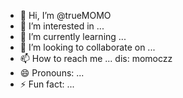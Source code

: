 - 👋 Hi, I’m @trueMOMO
- 👀 I’m interested in ...
- 🌱 I’m currently learning ...
- 💞️ I’m looking to collaborate on ...
- 📫 How to reach me ... dis: momoczz
- 😄 Pronouns: ...
- ⚡ Fun fact: ...

<!---
trueMOMO/trueMOMO is a ✨ special ✨ repository because its `README.md` (this file) appears on your GitHub profile.
You can click the Preview link to take a look at your changes.
--->
